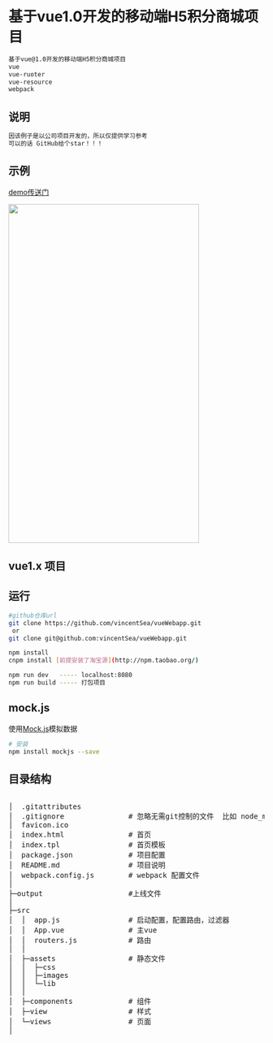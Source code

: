 # 基于vue1.0开发的移动端H5积分商城项目
``` bash
基于vue@1.0开发的移动端H5积分商城项目
vue
vue-ruoter
vue-resource
webpack
```


## 说明
``` bash
因该例子是以公司项目开发的，所以仅提供学习参考
可以的话 GitHub给个star！！！
```

## 示例

[demo传送门](https://dodov.github.io/vueWebapp/index.html)
<p><img src="gif/demo.gif" width="375" height="667"></p>

## vue1.x 项目

## 运行

``` bash
#github仓库url
git clone https://github.com/vincentSea/vueWebapp.git
 or
git clone git@github.com:vincentSea/vueWebapp.git
```


``` bash
npm install
cnpm install [前提安装了淘宝源](http://npm.taobao.org/)
```

``` bash
npm run dev   ----- localhost:8080  
npm run build ----- 打包项目
```

## mock.js
使用[Mock.js](http://mockjs.com/)模拟数据
```bash
# 安装
npm install mockjs --save
```


## 目录结构
<pre>

│  .gitattributes
│  .gitignore               # 忽略无需git控制的文件  比如 node_modules
│  favicon.ico
│  index.html               # 首页
│  index.tpl                # 首页模板
│  package.json             # 项目配置
│  README.md                # 项目说明
│  webpack.config.js        # webpack 配置文件
│
├─output                    #上线文件
│  
├─src                       
│  │  app.js                # 启动配置，配置路由，过滤器
│  │  App.vue               # 主vue
│  │  routers.js            # 路由
│  │  
│  ├─assets                 # 静态文件
│  │  ├─css
│  │  ├─images
│  │  └─lib
│  │          
│  ├─components             # 组件
│  ├─view                   # 样式
│  └─views                  # 页面
│           

</pre>



